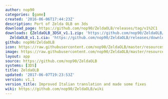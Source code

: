 ```yaml
---
author: nop90
categories: [game]
created: '2016-06-06T17:44:23Z'
description: Port of Zelda OLB on 3ds
download_page: https://github.com/nop90/ZeldaOLB/releases/tag/v1%2C1
downloads: {ZeldaOLB_3DSX_v1.1.zip: 'https://github.com/nop90/ZeldaOLB/releases/download/v1%2C1/ZeldaOLB_3DSX_v1.1.zip',
  ZeldaOLB_v1.1.cia: 'https://github.com/nop90/ZeldaOLB/releases/download/v1%2C1/ZeldaOLB_v1.1.cia'}
github: nop90/ZeldaOLB
icon: https://raw.githubusercontent.com/nop90/ZeldaOLB/master/resources/icon.png
image: https://raw.githubusercontent.com/nop90/ZeldaOLB/master/resources/banner.png
layout: app
source: https://github.com/nop90/ZeldaOLB
systems: [3DS]
title: ZeldaOLB
updated: '2017-06-07T19:23:53Z'
version: v1,1
version_title: Improved Italian translation and made some fixes
wiki: https://github.com/nop90/ZeldaOLB/wiki
---
```

